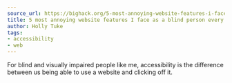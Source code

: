 ```yaml
---
source_url: https://bighack.org/5-most-annoying-website-features-i-face-as-a-blind-screen-reader-user-accessibility/
title: 5 most annoying website features I face as a blind person every single day
author: Holly Tuke
tags:
- accessibility
- web
---
```


For blind and visually impaired people like me, accessibility is the difference between us being able to use a website and clicking off it.
